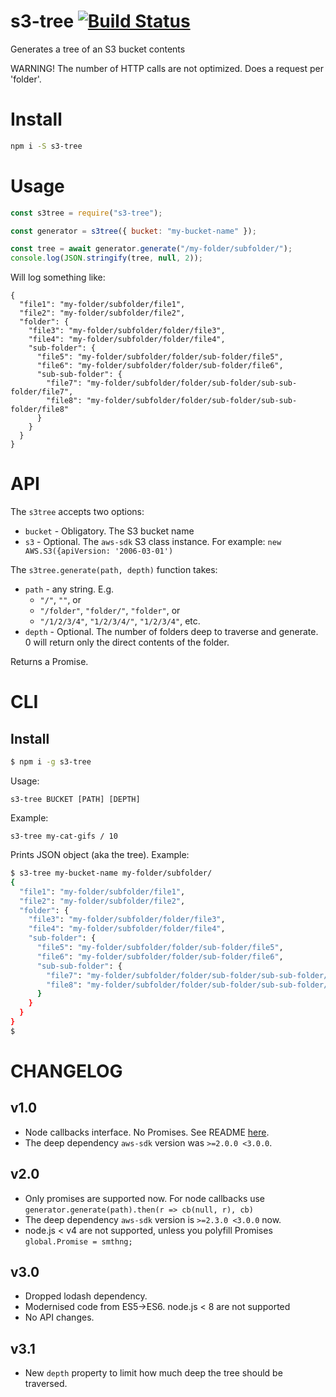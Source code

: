 # s3-tree [![Build Status](https://travis-ci.org/koresar/s3-tree.svg?branch=master)](https://travis-ci.org/koresar/s3-tree)

Generates a tree of an S3 bucket contents

WARNING! The number of HTTP calls are not optimized. Does a request per 'folder'.

# Install

```sh
npm i -S s3-tree
```

# Usage

```js
const s3tree = require("s3-tree");

const generator = s3tree({ bucket: "my-bucket-name" });

const tree = await generator.generate("/my-folder/subfolder/");
console.log(JSON.stringify(tree, null, 2));
```

Will log something like:

```
{
  "file1": "my-folder/subfolder/file1",
  "file2": "my-folder/subfolder/file2",
  "folder": {
    "file3": "my-folder/subfolder/folder/file3",
    "file4": "my-folder/subfolder/folder/file4",
    "sub-folder": {
      "file5": "my-folder/subfolder/folder/sub-folder/file5",
      "file6": "my-folder/subfolder/folder/sub-folder/file6",
      "sub-sub-folder": {
        "file7": "my-folder/subfolder/folder/sub-folder/sub-sub-folder/file7",
        "file8": "my-folder/subfolder/folder/sub-folder/sub-sub-folder/file8"
      }
    }
  }
}
```

# API

The `s3tree` accepts two options:

- `bucket` - Obligatory. The S3 bucket name
- `s3` - Optional. The `aws-sdk` S3 class instance. For example: `new AWS.S3({apiVersion: '2006-03-01')`

The `s3tree.generate(path, depth)` function takes:

- `path` - any string. E.g.
  - `"/"`, `""`, or
  - `"/folder"`, `"folder/"`, `"folder"`, or
  - `"/1/2/3/4"`, `"1/2/3/4/"`, `"1/2/3/4"`, etc.
- `depth` - Optional. The number of folders deep to traverse and generate. 0 will return only the direct contents of the folder.

Returns a Promise.

# CLI

## Install

```sh
$ npm i -g s3-tree
```

Usage:

```
s3-tree BUCKET [PATH] [DEPTH]
```

Example:

```
s3-tree my-cat-gifs / 10
```

Prints JSON object (aka the tree). Example:

```sh
$ s3-tree my-bucket-name my-folder/subfolder/
{
  "file1": "my-folder/subfolder/file1",
  "file2": "my-folder/subfolder/file2",
  "folder": {
    "file3": "my-folder/subfolder/folder/file3",
    "file4": "my-folder/subfolder/folder/file4",
    "sub-folder": {
      "file5": "my-folder/subfolder/folder/sub-folder/file5",
      "file6": "my-folder/subfolder/folder/sub-folder/file6",
      "sub-sub-folder": {
        "file7": "my-folder/subfolder/folder/sub-folder/sub-sub-folder/file7",
        "file8": "my-folder/subfolder/folder/sub-folder/sub-sub-folder/file8"
      }
    }
  }
}
$
```

# CHANGELOG

## v1.0

- Node callbacks interface. No Promises. See README [here](https://github.com/koresar/s3-tree/tree/v1.0.1).
- The deep dependency `aws-sdk` version was `>=2.0.0 <3.0.0`.

## v2.0

- Only promises are supported now. For node callbacks use `generator.generate(path).then(r => cb(null, r), cb)`
- The deep dependency `aws-sdk` version is `>=2.3.0 <3.0.0` now.
- node.js < v4 are not supported, unless you polyfill Promises `global.Promise = smthng;`

## v3.0

- Dropped lodash dependency.
- Modernised code from ES5->ES6. node.js < 8 are not supported
- No API changes.

## v3.1

- New `depth` property to limit how much deep the tree should be traversed.
